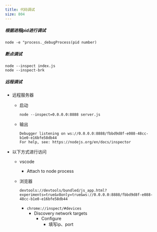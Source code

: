 ```yaml
---
title: 代码调试
size: 804
---
```

##### 根据进程pid进行调试

```shell
node -e "process._debugProcess(pid number)
```

##### 断点调试

```shell
node --inspect index.js
node --inspect-brk
```

##### 远程调试

- 远程服务器

  - 启动

    ```
    node --inspect=0.0.0.0:8888 server.js
    ```

  - 输出

    ```
    Debugger listening on ws://0.0.0.0:8888/fbbd9d8f-e088-48cc-b1e0-e16bfe58db44
    For help, see: https://nodejs.org/en/docs/inspector
    ```

- 以下方式进行访问

  - vscode

    - Attach to node process
  
  - 浏览器

    ```
    devtools://devtools/bundled/js_app.html?experiments=true&v8only=true&ws://0.0.0.0:8888/fbbd9d8f-e088-48cc-b1e0-e16bfe58db44
    ```
  
    - `chrome://inspect/#devices`
      - Discovery network targets
        - Configure
          - 填写ip、port
  
  
  
